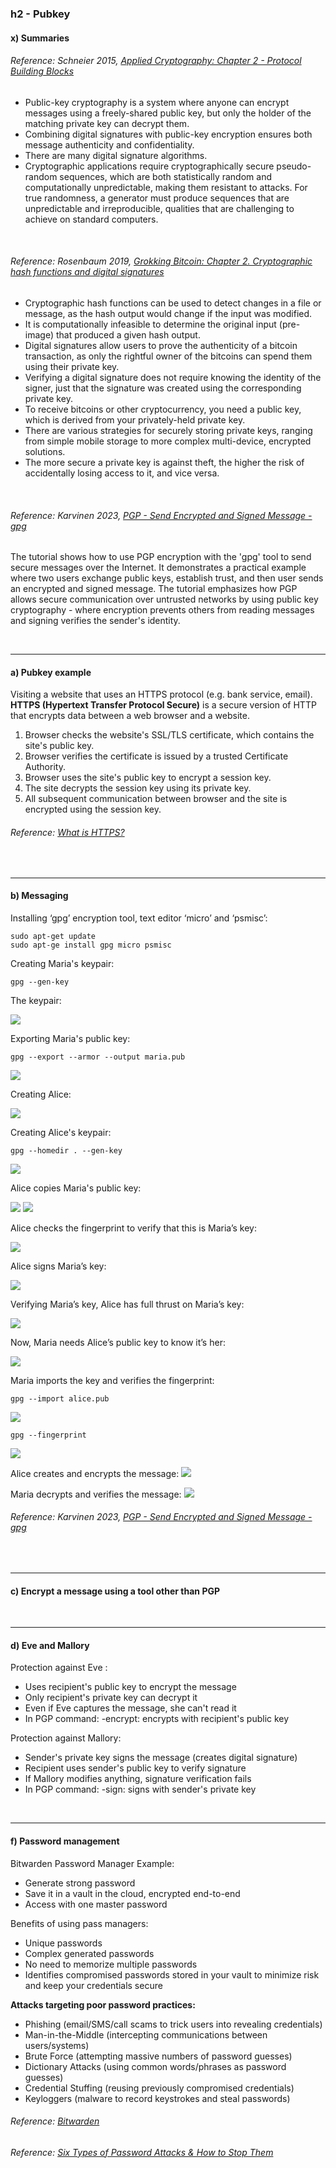 ### h2 - Pubkey
#### x) Summaries

###### Reference: Schneier 2015, [Applied Cryptography: Chapter 2 - Protocol Building Blocks](https://learning.oreilly.com/library/view/applied-cryptography-protocols/9781119096726/10_chap02.html#chap02-sec005)

- Public-key cryptography is a system where anyone can encrypt messages using a freely-shared public key, but only the holder of the matching private key can decrypt them.
- Combining digital signatures with public-key encryption ensures both message authenticity and confidentiality.
- There are many digital signature algorithms.
- Cryptographic applications require cryptographically secure pseudo-random sequences, which are both statistically random and computationally unpredictable, making them resistant to attacks. For true randomness, a generator must produce sequences that are unpredictable and irreproducible, qualities that are challenging to achieve on standard computers.

<br/>  

###### Reference: Rosenbaum 2019, [Grokking Bitcoin: Chapter 2. Cryptographic hash functions and digital signatures](https://learning.oreilly.com/library/view/grokking-bitcoin/9781617294648/OEBPS/Text/kindle_split_011.html#ch02lev1sec1)

- Cryptographic hash functions can be used to detect changes in a file or message, as the hash output would change if the input was modified.
- It is computationally infeasible to determine the original input (pre-image) that produced a given hash output.
- Digital signatures allow users to prove the authenticity of a bitcoin transaction, as only the rightful owner of the bitcoins can spend them using their private key.
- Verifying a digital signature does not require knowing the identity of the signer, just that the signature was created using the corresponding private key.
- To receive bitcoins or other cryptocurrency, you need a public key, which is derived from your privately-held private key.
- There are various strategies for securely storing private keys, ranging from simple mobile storage to more complex multi-device, encrypted solutions.
- The more secure a private key is against theft, the higher the risk of accidentally losing access to it, and vice versa.


<br/>  

###### Reference: Karvinen 2023, [PGP - Send Encrypted and Signed Message - gpg](https://terokarvinen.com/2023/pgp-encrypt-sign-verify/)

The tutorial shows how to use PGP encryption with the 'gpg' tool to send secure messages over the Internet. It demonstrates a practical example where two users exchange public keys, establish trust, and then user sends an encrypted and signed message. The tutorial emphasizes how PGP allows secure communication over untrusted networks by using public key cryptography - where encryption prevents others from reading messages and signing verifies the sender's identity.

<br/>  

---

#### a) Pubkey example

Visiting a website that uses an HTTPS protocol (e.g. bank service, email). **HTTPS (Hypertext Transfer Protocol Secure)** is a secure version of HTTP that encrypts data between a web browser and a website.

1. Browser checks the website's SSL/TLS certificate, which contains the site's public key.
2. Browser verifies the certificate is issued by a trusted Certificate Authority.
3. Browser uses the site's public key to encrypt a session key.
4. The site decrypts the session key using its private key.
5. All subsequent communication between browser and the site is encrypted using the session key.

###### Reference: [What is HTTPS?](https://www.cloudflare.com/learning/ssl/what-is-https/)
<br/> 

---

#### b) Messaging

Installing ‘gpg’ encryption tool, text editor ‘micro’ and ‘psmisc’:
```
sudo apt-get update
sudo apt-ge install gpg micro psmisc
```
Creating Maria's keypair:
```
gpg --gen-key
```
The keypair:

<img src="https://github.com/northernlady/Trust-to-Blockchain-2024/blob/main/pics/h2/p1.png">

Exporting Maria's public key:

```
gpg --export --armor --output maria.pub
```
<img src="https://github.com/northernlady/Trust-to-Blockchain-2024/blob/main/pics/h2/p2.png">

Creating Alice:

<img src="https://github.com/northernlady/Trust-to-Blockchain-2024/blob/main/pics/h2/p3.png">

Creating Alice's keypair:
```
gpg --homedir . --gen-key
```
<img src="https://github.com/northernlady/Trust-to-Blockchain-2024/blob/main/pics/h2/p4.png">



Alice copies Maria's public key:

<img src="https://github.com/northernlady/Trust-to-Blockchain-2024/blob/main/pics/h2/p5.png">
<img src="https://github.com/northernlady/Trust-to-Blockchain-2024/blob/main/pics/h2/p6.png">

Alice checks the fingerprint to verify that this is Maria’s key:

<img src="https://github.com/northernlady/Trust-to-Blockchain-2024/blob/main/pics/h2/p7.png">

Alice signs Maria’s key:

<img src="https://github.com/northernlady/Trust-to-Blockchain-2024/blob/main/pics/h2/p8.png">

Verifying Maria’s key, Alice has full thrust on Maria’s key:

<img src="https://github.com/northernlady/Trust-to-Blockchain-2024/blob/main/pics/h2/p9.png">

Now, Maria needs Alice’s public key to know it’s her:

<img src="https://github.com/northernlady/Trust-to-Blockchain-2024/blob/main/pics/h2/p10.png">

Maria imports the key and verifies the fingerprint:
```
gpg --import alice.pub
```
<img src="https://github.com/northernlady/Trust-to-Blockchain-2024/blob/main/pics/h2/p11.png">

```
gpg --fingerprint
```
<img src="https://github.com/northernlady/Trust-to-Blockchain-2024/blob/main/pics/h2/p12.png">

Alice creates and encrypts the message:
<img src="https://github.com/northernlady/Trust-to-Blockchain-2024/blob/main/pics/h2/p13.png">

Maria decrypts and verifies the message:
<img src="https://github.com/northernlady/Trust-to-Blockchain-2024/blob/main/pics/h2/p14.png">


###### Reference: Karvinen 2023, [PGP - Send Encrypted and Signed Message - gpg](https://terokarvinen.com/2023/pgp-encrypt-sign-verify/)
<br/>  

---

#### c) Encrypt a message using a tool other than PGP

<br/>  

---

#### d) Eve and Mallory

Protection against Eve :
-	Uses recipient's public key to encrypt the message
-	Only recipient's private key can decrypt it
-	Even if Eve captures the message, she can't read it
-	In PGP command: -encrypt: encrypts with recipient's public key
  
Protection against Mallory:
-	Sender's private key signs the message (creates digital signature)
-	Recipient uses sender's public key to verify signature
-	If Mallory modifies anything, signature verification fails
-	In PGP command: -sign: signs with sender's private key




<br/>  

---

#### f) Password management

Bitwarden Password Manager Example:
-	Generate strong password
-	Save it in a vault in the cloud, encrypted end-to-end
-	Access with one master password

Benefits of using pass managers:
- Unique passwords
- Complex generated passwords
- No need to memorize multiple passwords
- Identifies compromised passwords stored in your vault to minimize risk and keep your credentials secure

**Attacks targeting poor password practices:**
- Phishing (email/SMS/call scams to trick users into revealing credentials)
- Man-in-the-Middle (intercepting communications between users/systems)
- Brute Force (attempting massive numbers of password guesses)
- Dictionary Attacks (using common words/phrases as password guesses)
- Credential Stuffing (reusing previously compromised credentials)
- Keyloggers (malware to record keystrokes and steal passwords)

 
###### Reference: [Bitwarden](https://bitwarden.com/products/personal/)
###### Reference: [Six Types of Password Attacks & How to Stop Them](https://www.onelogin.com/learn/6-types-password-attacks)
<br/>  

